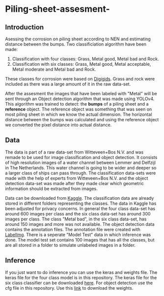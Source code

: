 # Piling-sheet-assesment-
## Introduction
Asessing the corrosion on piling sheet according to NEN and estimating distance between the bumps. Two classificiation algorithm have been made:
1. Classification with four classes: Grass, Metal good, Metal bad and Rock.
2. Classification with six classes: Grass, Metal good, Metal acceptable, Metal moderate and Metal bad and Rock.

These classes for corrosion were based on [Digigids](https://digigids.hetwaterschapshuis.nl/index.php?p=gallery). Grass and rock were included as there was a large amount of it in the raw data-set.

After the assesment the images that have been labeled with "Metal" will be sent through an Object detection algorithm that was made using YOLOv4. This algorithm was trained to detect: the **bumps** of a piling sheet and a **reference** object. The reference object was something that was seen on most piling sheet in which we know the actual dimension. The horizontal distance between the bumps was calculated and using the reference object we converted the pixel distance into actual distance.

## Data
The data is part of a raw data-set from Witteveen+Bos N.V. and was remade to be used for image classification and object detection. It consists of high resolution images of a water channel between Lemmer and Delfzijl in The Netherlands. This water channel is going to be wider and deeper so a larger class of ships can pass through. The classification data-sets were made with the help of experts from Witteveen+Bos N.V. and the object detection data-set was made after they made clear which geometric information should be extracted from images.

Data can be downloaded from [Kaggle](https://www.kaggle.com/datasets/richiemaskam/piling-sheet-data-2022). The classification data are already stored in different folders representing the classes. The data in Kaggle has been adjusted for privacy concerns. In general the four class data-set has around 600 images per class and the six class data-set has around 300 images per class. The class "Metal bad", in the six class data-set, has around 150 images and more was not available. The object detection data contains the annotation files. The annotation file were created with [LabelImg](https://github.com/heartexlabs/labelImg). There is a seperate "Model Test" data in which inference was done. The model test set contains 100 images that has all the classes, but are all stored in a folder to simulate unlabeled images in a folder.

## Inference
If you just want to do inference you can use the keras and weights file. The keras file for the four class model is in this repository. The keras file for the six class classifier can be downloaded [here](https://drive.google.com/file/d/13Up7yLDlxNOzzBImQ9OVIjMZoIFR7lWv/view?usp=sharing). For object detection use the cfg file in this repository. Use this [link](https://drive.google.com/file/d/1--RfLsdJXUGPl9EcDlTDAd57qcZDjXKt/view?usp=sharing) to download the weights.
